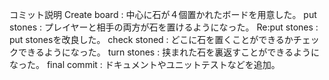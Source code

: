 コミット説明
Create board : 中心に石が４個置かれたボードを用意した。
put stones : プレイヤーと相手の両方が石を置けるようになった。
Re:put stones : put stonesを改良した。
check stoned : どこに石を置くことができるかチェックできるようになった。
turn stones : 挟まれた石を裏返すことができるようになった。
final commit : ドキュメントやユニットテストなどを追加。
